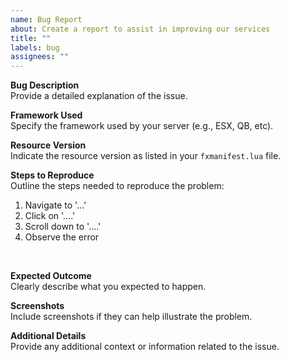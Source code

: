 ```yaml
---
name: Bug Report
about: Create a report to assist in improving our services
title: ""
labels: bug
assignees: ""
---
```


**Bug Description** <br>
Provide a detailed explanation of the issue.

**Framework Used**<br>
Specify the framework used by your server (e.g., ESX, QB, etc).

**Resource Version**<br>
Indicate the resource version as listed in your `fxmanifest.lua` file.

**Steps to Reproduce**<br>
Outline the steps needed to reproduce the problem:

1. Navigate to '...'
2. Click on '....'
3. Scroll down to '....'
4. Observe the error

<br>

**Expected Outcome**<br>
Clearly describe what you expected to happen.

**Screenshots**<br>
Include screenshots if they can help illustrate the problem.

**Additional Details**<br>
Provide any additional context or information related to the issue.
